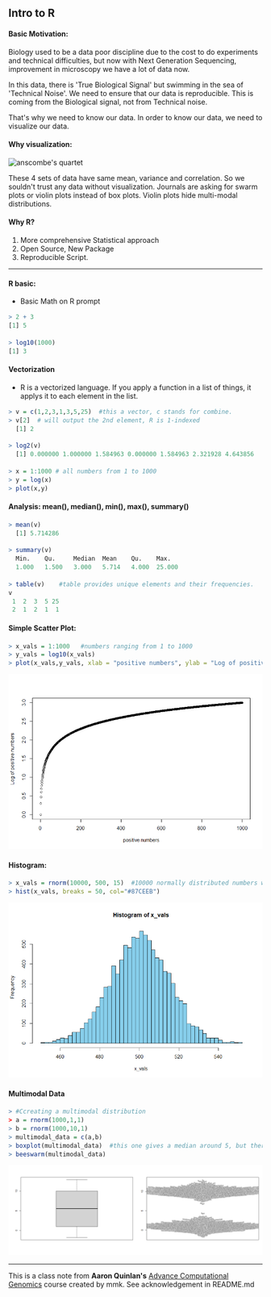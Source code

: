 ## Intro to R

#### Basic Motivation: 

Biology used to be a data poor discipline due to the cost to do experiments and technical difficulties, but now with Next Generation Sequencing, improvement in microscopy we have a lot of data now. 

In this data, there is 'True Biological Signal' but swimming in the sea of 'Technical Noise'. We need to ensure that our data is reproducible. This is coming from the Biological signal, not from Technical noise. 

That's why we need to know our data. In order to know our data, we need to visualize our data. 

#### Why visualization:

![anscombe's quartet](https://upload.wikimedia.org/wikipedia/commons/thumb/e/ec/Anscombe%27s_quartet_3.svg/1200px-Anscombe%27s_quartet_3.svg.png)

These 4 sets of data have same mean, variance and correlation. So we souldn't trust any data without visualization. Journals are asking for swarm plots or violin plots instead of box plots. Violin plots hide multi-modal distributions. 

#### Why R?
1. More comprehensive Statistical approach
2. Open Source, New Package
3. Reproducible Script. 

--- 
#### R basic:

- Basic Math on R prompt

```r
> 2 + 3
[1] 5

> log10(1000)
[1] 3
```

#### Vectorization
- R is a vectorized language. If you apply a function in a list of things, it applys it to each element in the list.

```r
> v = c(1,2,3,1,3,5,25)  #this a vector, c stands for combine. 
> v[2]  # will output the 2nd element, R is 1-indexed
  [1] 2 

> log2(v)
  [1] 0.000000 1.000000 1.584963 0.000000 1.584963 2.321928 4.643856

> x = 1:1000 # all numbers from 1 to 1000
> y = log(x)
> plot(x,y)
```

#### Analysis: mean(), median(), min(), max(), summary() 

```r
> mean(v)
  [1] 5.714286

> summary(v)
  Min.    Qu.     Median  Mean    Qu.    Max. 
  1.000   1.500   3.000   5.714   4.000  25.000

> table(v)    #table provides unique elements and their frequencies.
v
 1  2  3  5 25 
 2  1  2  1  1  

```

#### Simple Scatter Plot: 

```r
> x_vals = 1:1000   #numbers ranging from 1 to 1000 
> y_vals = log10(x_vals)
> plot(x_vals,y_vals, xlab = "positive numbers", ylab = "Log of positive numbers")
```
![](figs/scatter_fig.png)

#### Histogram:

```r
> x_vals = rnorm(10000, 500, 15)  #10000 normally distributed numbers with mean = 500, sd = 15
> hist(x_vals, breaks = 50, col="#87CEEB") 
```
![](figs/hist_fig.png)


#### Multimodal Data
```r
> #Ccreating a multimodal distribution
> a = rnorm(1000,1,1)
> b = rnorm(1000,10,1)
> multimodal_data = c(a,b)
> boxplot(multimodal_data)  #this one gives a median around 5, but there isn't any data on 5.
> beeswarm(multimodal_data)
```

![](figs/box_vs_swarm_fig.png)






---

This is a class note from **Aaron Quinlan's** [Advance Computational Genomics](https://github.com/quinlan-lab/applied-computational-genomics) course created by mmk. See acknowledgement in README.md